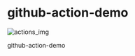# github-action-demo

![actions_img]

github-action-demo

[actions_img]:https://github.com/2375452377/github-action-demo/workflows/Django%20CI/badge.svg

